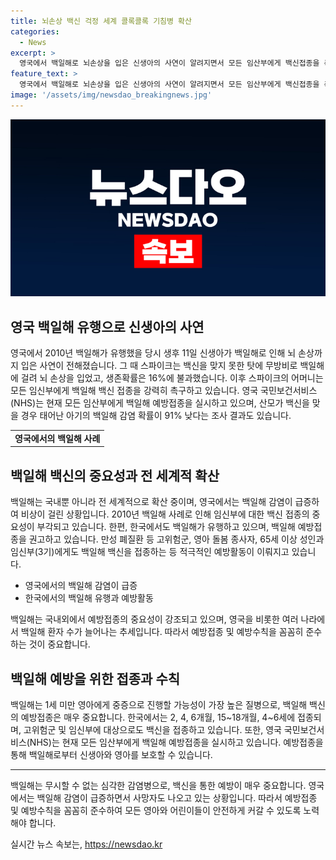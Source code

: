 ```yaml
---
title: 뇌손상 백신 걱정 세계 콜록콜록 기침병 확산
categories:
  - News
excerpt: >
  영국에서 백일해로 뇌손상을 입은 신생아의 사연이 알려지면서 모든 임산부에게 백신접종을 촉구하는 이야기가 전해지고 있다. 백신을 맞지 못한 아이의 사례로 백신접종 필요성을 강조하며, 백일해에 걸릴 경우 중증으로 진행할 가능성이 높은 1세 미만 영아들에 대한 주의가 촉발되고 있다. 이에 대응하여 영국 국민보건서비스(NHS)는 모든 임산부에게 백일해 예방접종을 실시하고 있으며, 백신을 맞은 산모의 아이들의 감염 확률이 91% 낮은 결과가 조사되었다. 또한, 전 세계적으로 백일해가 확산 중이며, 영국에서는 백일해 감염이 급증하고 있는 상황이다.
feature_text: >
  영국에서 백일해로 뇌손상을 입은 신생아의 사연이 알려지면서 모든 임산부에게 백신접종을 촉구하는 이야기가 전해지고 있다. 백신을 맞지 못한 아이의 사례로 백신접종 필요성을 강조하며, 백일해에 걸릴 경우 중증으로 진행할 가능성이 높은 1세 미만 영아들에 대한 주의가 촉발되고 있다. 이에 대응하여 영국 국민보건서비스(NHS)는 모든 임산부에게 백일해 예방접종을 실시하고 있으며, 백신을 맞은 산모의 아이들의 감염 확률이 91% 낮은 결과가 조사되었다. 또한, 전 세계적으로 백일해가 확산 중이며, 영국에서는 백일해 감염이 급증하고 있는 상황이다.
image: '/assets/img/newsdao_breakingnews.jpg'
---
```


<p><img src="/assets/img/newsdao_breakingnews.jpg" alt="flaretime 속보" /></p>

<h2 data-ke-size="size26">영국 백일해 유행으로 신생아의 사연</h2>

<p data-ke-size="size16">영국에서 2010년 백일해가 유행했을 당시 생후 11일 신생아가 백일해로 인해 뇌 손상까지 입은 사연이 전해졌습니다. 그 때 스파이크는 백신을 맞지 못한 탓에 무방비로 백일해에 걸려 뇌 손상을 입었고, 생존확률은 16%에 불과했습니다. 이후 스파이크의 어머니는 모든 임신부에게 백일해 백신 접종을 강력히 촉구하고 있습니다. 영국 국민보건서비스(NHS)는 현재 모든 임산부에게 백일해 예방접종을 실시하고 있으며, 산모가 백신을 맞을 경우 태어난 아기의 백일해 감염 확률이 91% 낮다는 조사 결과도 있습니다.</p>

<table>
    <tbody>
        <tr>
            <td style="text-align: center; height: 17px;"><b>영국에서의 백일해 사례</b></td>
        </tr>
    </tbody>
</table>

<h2 data-ke-size="size26">백일해 백신의 중요성과 전 세계적 확산</h2>

<p data-ke-size="size16">백일해는 국내뿐 아니라 전 세계적으로 확산 중이며, 영국에서는 백일해 감염이 급증하여 비상이 걸린 상황입니다. 2010년 백일해 사례로 인해 임신부에 대한 백신 접종의 중요성이 부각되고 있습니다. 한편, 한국에서도 백일해가 유행하고 있으며, 백일해 예방접종을 권고하고 있습니다. 만성 폐질환 등 고위험군, 영아 돌봄 종사자, 65세 이상 성인과 임신부(3기)에게도 백일해 백신을 접종하는 등 적극적인 예방활동이 이뤄지고 있습니다.</p>

<ul>
    <li>영국에서의 백일해 감염이 급증</li>
    <li>한국에서의 백일해 유행과 예방활동</li>
</ul>

<p data-ke-size="size16">백일해는 국내외에서 예방접종의 중요성이 강조되고 있으며, 영국을 비롯한 여러 나라에서 백일해 환자 수가 늘어나는 추세입니다. 따라서 예방접종 및 예방수칙을 꼼꼼히 준수하는 것이 중요합니다.</p>

<h2 data-ke-size="size26">백일해 예방을 위한 접종과 수칙</h2>

<p data-ke-size="size16">백일해는 1세 미만 영아에게 중증으로 진행할 가능성이 가장 높은 질병으로, 백일해 백신의 예방접종은 매우 중요합니다. 한국에서는 2, 4, 6개월, 15~18개월, 4~6세에 접종되며, 고위험군 및 임신부에 대상으로도 백신을 접종하고 있습니다. 또한, 영국 국민보건서비스(NHS)는 현재 모든 임산부에게 백일해 예방접종을 실시하고 있습니다. 예방접종을 통해 백일해로부터 신생아와 영아를 보호할 수 있습니다.</p>

<hr>

<p data-ke-size="size16">백일해는 무시할 수 없는 심각한 감염병으로, 백신을 통한 예방이 매우 중요합니다. 영국에서는 백일해 감염이 급증하면서 사망자도 나오고 있는 상황입니다. 따라서 예방접종 및 예방수칙을 꼼꼼히 준수하여 모든 영아와 어린이들이 안전하게 커갈 수 있도록 노력해야 합니다.</p>
실시간 뉴스 속보는, <a href="https://newsdao.kr" rel="dofollow">https://newsdao.kr</a>


